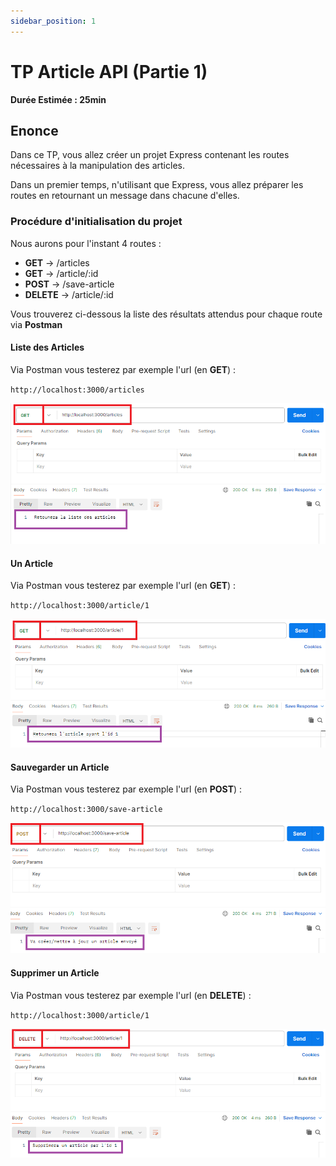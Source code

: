 ```yaml
---
sidebar_position: 1
---
```


# TP Article API (Partie 1)

**Durée Estimée : 25min**

## Enonce

Dans ce TP, vous allez créer un projet Express contenant les routes nécessaires à la manipulation des articles. 

Dans un premier temps, n'utilisant que Express, vous allez préparer les routes en retournant un message dans chacune d'elles.


### Procédure d'initialisation du projet

Nous aurons pour l'instant 4 routes :

- **GET** -> /articles
- **GET** -> /article/:id
- **POST** -> /save-article
- **DELETE** -> /article/:id

Vous trouverez ci-dessous la liste des résultats attendus pour chaque route via **Postman**


#### Liste des Articles

Via Postman vous testerez par exemple l'url (en **GET**) :

`http://localhost:3000/articles` 

![Diagram](../tp/img/tp-article-api-1-01.png)

#### Un Article

Via Postman vous testerez par exemple l'url (en **GET**) :

`http://localhost:3000/article/1` 

![Diagram](../tp/img/tp-article-api-1-02.png)

#### Sauvegarder un Article

Via Postman vous testerez par exemple l'url (en **POST**) :

`http://localhost:3000/save-article` 

![Diagram](../tp/img/tp-article-api-1-03.png)

#### Supprimer un Article

Via Postman vous testerez par exemple l'url (en **DELETE**) :

`http://localhost:3000/article/1` 

![Diagram](../tp/img/tp-article-api-1-04.png)